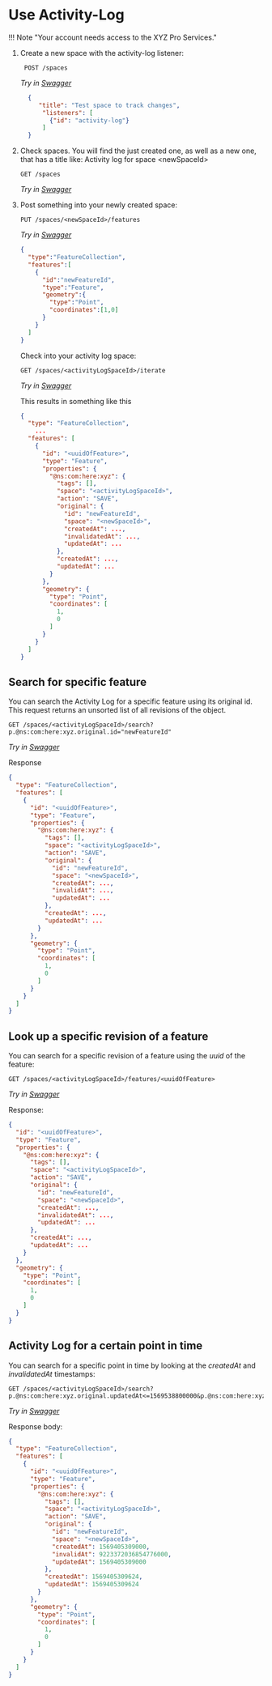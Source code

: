 # Use Activity-Log

!!! Note "Your account needs access to the XYZ Pro Services."

1. Create a new space with the activity-log listener:

    ```HTTP
     POST /spaces
   ```

   *Try in [Swagger](https://xyz.api.here.com/hub/static/swagger/#/Edit_Spaces/postSpace)*

   ```JSON
     {
        "title": "Test space to track changes",
         "listeners": [
           {"id": "activity-log"}
         ]
     }
   ```

1. Check spaces. You will find the just created one, as well as a new one, that has a title like: Activity log for space \<newSpaceId\>

     ```HTTP
    GET /spaces
    ```

    *Try in [Swagger](https://xyz.api.here.com/hub/static/swagger/#/Read_Spaces/getSpaces)*

1. Post something into your newly created space:

    ```HTTP
    PUT /spaces/<newSpaceId>/features
    ```

    *Try in [Swagger](https://xyz.api.here.com/hub/static/swagger/#/Edit_Features/putFeatures)*

    ```JSON
    {
      "type":"FeatureCollection",
      "features":[
        {
          "id":"newFeatureId",
          "type":"Feature",
          "geometry":{
            "type":"Point",
            "coordinates":[1,0]
          }
        }
      ]
    }
    ```

    Check into your activity log space:

    ```HTTP
    GET /spaces/<activityLogSpaceId>/iterate
    ```

    *Try in [Swagger](https://xyz.api.here.com/hub/static/swagger/#/Read%20Features/iterateFeatures)*

    This results in something like this

    ```JSON
    {
      "type": "FeatureCollection",
        ...
      "features": [
        {
          "id": "<uuidOfFeature>",
          "type": "Feature",
          "properties": {
            "@ns:com:here:xyz": {
              "tags": [],
              "space": "<activityLogSpaceId>",
              "action": "SAVE",
              "original": {
                "id": "newFeatureId",
                "space": "<newSpaceId>",
                "createdAt": ...,
                "invalidatedAt": ...,
                "updatedAt": ...
              },
              "createdAt": ...,
              "updatedAt": ...
            }
          },
          "geometry": {
            "type": "Point",
            "coordinates": [
              1,
              0
            ]
          }
        }
      ]
    }
    ```

## Search for specific feature

You can search the Activity Log for a specific feature using its original id.
This request returns an unsorted list of all revisions of the object.

```HTTP
GET /spaces/<activityLogSpaceId>/search?p.@ns:com:here:xyz.original.id="newFeatureId"
```

*Try in [Swagger](https://xyz.api.here.com/hub/static/swagger/#/Read%20Features/searchForFeatures)*

Response

```JSON
{
  "type": "FeatureCollection",
  "features": [
    {
      "id": "<uuidOfFeature>",
      "type": "Feature",
      "properties": {
        "@ns:com:here:xyz": {
          "tags": [],
          "space": "<activityLogSpaceId>",
          "action": "SAVE",
          "original": {
            "id": "newFeatureId",
            "space": "<newSpaceId>",
            "createdAt": ...,
            "invalidAt": ...,
            "updatedAt": ...
          },
          "createdAt": ...,
          "updatedAt": ...
        }
      },
      "geometry": {
        "type": "Point",
        "coordinates": [
          1,
          0
        ]
      }
    }
  ]
}
```

## Look up a specific revision of a feature

You can search for a specific revision of a feature using the *uuid* of the feature:

```HTTP
GET /spaces/<activityLogSpaceId>/features/<uuidOfFeature>
```

*Try in [Swagger](https://xyz.api.here.com/hub/static/swagger/#/Read%20Features/getFeature)*

Response:

```JSON
{
  "id": "<uuidOfFeature>",
  "type": "Feature",
  "properties": {
    "@ns:com:here:xyz": {
      "tags": [],
      "space": "<activityLogSpaceId>",
      "action": "SAVE",
      "original": {
        "id": "newFeatureId",
        "space": "<newSpaceId>",
        "createdAt": ...,
        "invalidatedAt": ...,
        "updatedAt": ...
      },
      "createdAt": ...,
      "updatedAt": ...
    }
  },
  "geometry": {
    "type": "Point",
    "coordinates": [
      1,
      0
    ]
  }
}
```

## Activity Log for a certain point in time

You can search for a specific point in time by looking at the *createdAt* and *invalidatedAt* timestamps:

```HTTP
GET /spaces/<activityLogSpaceId>/search?p.@ns:com:here:xyz.original.updatedAt<=1569538800000&p.@ns:com:here:xyz.original.invalidAt=gt=1569538800000
```

*Try in [Swagger](https://xyz.api.here.com/hub/static/swagger/#/Read%20Features/searchForFeatures)*

Response body:

```JSON
{
  "type": "FeatureCollection",
  "features": [
    {
      "id": "<uuidOfFeature>",
      "type": "Feature",
      "properties": {
        "@ns:com:here:xyz": {
          "tags": [],
          "space": "<activityLogSpaceId>",
          "action": "SAVE",
          "original": {
            "id": "newFeatureId",
            "space": "<newSpaceId>",
            "createdAt": 1569405309000,
            "invalidAt": 9223372036854776000,
            "updatedAt": 1569405309000
          },
          "createdAt": 1569405309624,
          "updatedAt": 1569405309624
        }
      },
      "geometry": {
        "type": "Point",
        "coordinates": [
          1,
          0
        ]
      }
    }
  ]
}
```
